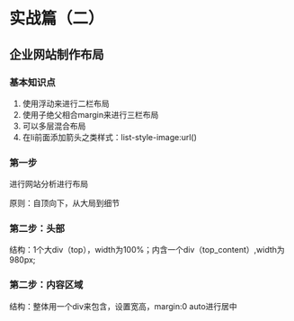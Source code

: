 # 实战篇（二）
## 企业网站制作布局

### 基本知识点

1. 使用浮动来进行二栏布局
2. 使用子绝父相合margin来进行三栏布局
3. 可以多层混合布局
4. 在li前面添加箭头之类样式：list-style-image:url()

### 第一步

进行网站分析进行布局

原则：自顶向下，从大局到细节

### 第二步：头部

结构：1个大div（top），width为100%；内含一个div（top_content）,width为980px;

### 第二步：内容区域

结构：整体用一个div来包含，设置宽高，margin:0 auto进行居中

